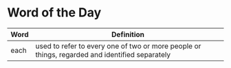 # Word of the Day

|Word|Definition|
|---|---|
|each|used to refer to every one of two or more people or things, regarded and identified separately|